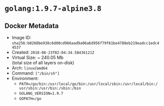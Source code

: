 # `golang:1.9.7-alpine3.8`

## Docker Metadata

- Image ID: `sha256:b0260be938c6d00cd966aad9a06a6d956f79f61be4788eb219eadcc1edc44537`
- Created: `2018-08-23T02:04:34.58436121Z`
- Virtual Size: ~ 240.05 Mb  
  (total size of all layers on-disk)
- Arch: `linux`/`amd64`
- Command: `["/bin/sh"]`
- Environment:
  - `PATH=/go/bin:/usr/local/go/bin:/usr/local/sbin:/usr/local/bin:/usr/sbin:/usr/bin:/sbin:/bin`
  - `GOLANG_VERSION=1.9.7`
  - `GOPATH=/go`
